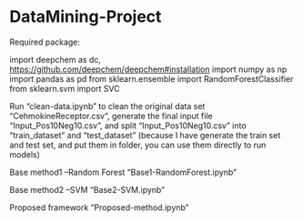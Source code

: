 # DataMining-Project
Required package:

import deepchem as dc,   https://github.com/deepchem/deepchem#installation
import numpy as np
import pandas as pd
from sklearn.ensemble import RandomForestClassifier
from sklearn.svm import SVC

Run “clean-data.ipynb” to clean the original data set “CehmokineReceptor.csv”, generate the final input file “Input_Pos10Neg10.csv”, and split “Input_Pos10Neg10.csv” into “train_dataset” and “test_dataset” (because I have generate the train set and test set, and put them in folder, you can use them directly to run models)

Base method1 –Random Forest “Base1-RandomForest.ipynb”

Base method2 –SVM “Base2-SVM.ipynb”

Proposed framework  “Proposed-method.ipynb” 
